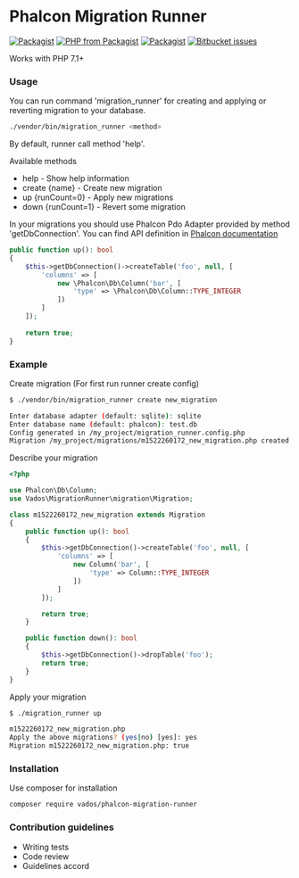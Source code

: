 # Phalcon Migration Runner

[![Packagist](https://img.shields.io/packagist/l/vados/phalcon-migration-runner.svg)]()
[![PHP from Packagist](https://img.shields.io/packagist/php-v/vados/phalcon-migration-runner.svg)]()
[![Packagist](https://img.shields.io/packagist/dt/vados/phalcon-migration-runner.svg)]()
[![Bitbucket issues](https://img.shields.io/bitbucket/issues/Scary_Donetskiy/phalcon-migration-runner.svg)]()

Works with PHP 7.1+

### Usage ###

You can run command 'migration_runner' for creating and applying or reverting migration to your database.

```bash
./vendor/bin/migration_runner <method>
```

By default, runner call method 'help'.

Available methods
 - help - Show help information
 - create {name} - Create new migration
 - up {runCount=0} - Apply new migrations
 - down {runCount=1} - Revert some migration


In your migrations you should use Phalcon Pdo Adapter provided by method 'getDbConnection'. 
You can find API definition in [Phalcon documentation](https://docs.phalconphp.com/en/3.3/Phalcon_Db_AdapterInterface)
```php
public function up(): bool
{
    $this->getDbConnection()->createTable('foo', null, [
        'columns' => [
            new \Phalcon\Db\Column('bar', [
                'type' => \Phalcon\Db\Column::TYPE_INTEGER
            ])
        ]
    ]);
    
    return true;
}
```

### Example ###

Create migration (For first run runner create config)
```bash
$ ./vendor/bin/migration_runner create new_migration

Enter database adapter (default: sqlite): sqlite
Enter database name (default: phalcon): test.db
Config generated in /my_project/migration_runner.config.php
Migration /my_project/migrations/m1522260172_new_migration.php created!
```

Describe your migration
```php
<?php

use Phalcon\Db\Column;
use Vados\MigrationRunner\migration\Migration;

class m1522260172_new_migration extends Migration
{
    public function up(): bool
    {
        $this->getDbConnection()->createTable('foo', null, [
            'columns' => [
                new Column('bar', [
                    'type' => Column::TYPE_INTEGER
                ])
            ]
        ]);

        return true;
    }

    public function down(): bool
    {
        $this->getDbConnection()->dropTable('foo');
        return true;
    }
}
```

Apply your migration
```bash
$ ./migration_runner up

m1522260172_new_migration.php
Apply the above migrations? (yes|no) [yes]: yes
Migration m1522260172_new_migration.php: true
```

### Installation ###

Use composer for installation
```bash
composer require vados/phalcon-migration-runner
```

### Contribution guidelines ###

* Writing tests
* Code review
* Guidelines accord
